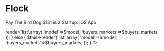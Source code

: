 # Flock
Pay The Bird Dog $131 is a Startup: iOS App

<?php

/*
Module - Bring Me Renturly from NYC: 

Files: Pay The Bird Dog Fistfuls of Cash

*MySql - Put The Model in the Controller: is a SELECT statement
*PHP
*HTML: MVC is Machine Learning
*JavaScript
*CSS
*Ubuntu errors
*/

echo "Match the Urly Bird with Birds of a Feather using the Urly Bird Grade";

//Facebook
if($OKBird)
{
$this->render('list',array(
			'model'=>$model,
			'buyers_markets'=>$buyers_markets,
		));
} else {
$this->render('list',array(
			'model'=>$model,
			'buyers_markets'=>$buyers_markets,
		));

}

?>
